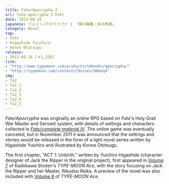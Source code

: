 ```yaml
---
title: Fate/Apocrypha 2
url: fate-apocrypha-2.html
date: 2013-08-16
japanese: フェイト/アポクリファ 2 「黒の輪舞／赤の祭典」
category: Novel
tag:
- Fate
- Higashide Yuichiro
- Konoe Ototsugu
release:
- 2013-08-16 [￥1,238]
link:
- "http://www.typemoon.com/products/tmbooks/apocrypha/"
- "http://typemoon.com/contents/9ncnes/08keq4"
img:
- fa2
- fa2_1
- fa2_2
- fa2_3
- fa2_4
- fa2_5
---
```


*Fate/Apocrypha* was originally an online RPG based on *Fate*'s Holy Grail War Master and Servant system, with details of settings and characters collected in [*Fate/complete material IV*](fate-complete-material-iv-extra-material.html). The online game was eventually canceled, but in November 2011 it was announced that the settings and stories would be released in the form of a light novel series written by Higashide Yuichiro and illustrated by Konoe Ototsugu.

The first chapter, "ACT 1: Unbirth," written by Yuichiro Higashide (character designer of Jack the Ripper in the original project), first appeared in [Volume 7](type-moon-ace-vol-7.html) of Kadokawa Shoten's *TYPE-MOON Ace*, with the story focusing on Jack the Ripper and her Master, Rikudou Reika. A preview of the novel was also included with [Volume 8](type-moon-ace-vol-8.html) of *TYPE-MOON Ace*.
